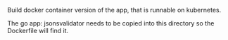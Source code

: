 Build docker container version of the app, that is runnable on kubernetes.

The go app:  jsonsvalidator needs to be copied into this directory so the Dockerfile will find it.

